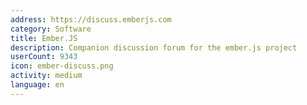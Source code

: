 ```yaml
---
address: https://discuss.emberjs.com
category: Software
title: Ember.JS
description: Companion discussion forum for the ember.js project
userCount: 9343
icon: ember-discuss.png
activity: medium
language: en
---
```

